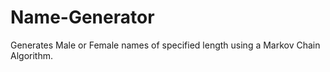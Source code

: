 # Name-Generator
Generates Male or Female names of specified length using a Markov Chain Algorithm.
